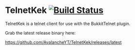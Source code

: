 TelnetKek [![Build Status](https://travis-ci.org/AvalancheYT/TelnetKek.svg?branch=master)](https://travis-ci.org/AvalancheYT/TelnetKek)
==================

TelnetKek is a telnet client for use with the BukkitTelnet plugin.

Grab the latest release binary here:

https://github.com/AvalancheYT/TelnetKek/releases/latest
